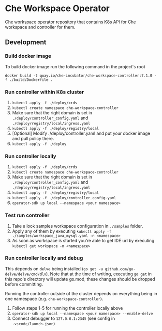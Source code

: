 # Che Workspace Operator

Che workspace operator repository that contains K8s API for Che workspace and controller for them.

## Development

### Build docker image

To build docker image run the following command in the project's root

```
docker build -t quay.io/che-incubator/che-workspace-controller:7.1.0 -f ./build/Dockerfile .
```

### Run controller within K8s cluster
1. `kubectl apply -f ./deploy/crds`
2. `kubectl create namespace che-workspace-controller`
3. Make sure that the right domain is set in `./deploy/controller_config.yaml` and `./deploy/registry/local/ingress.yaml`
4. `kubectl apply -f ./deploy/registry/local`
5. [Optional] Modify ./deploy/controller.yaml and put your docker image and pull policy there.
6. `kubectl apply -f ./deploy`

### Run controller locally
1. `kubectl apply -f ./deploy/crds`
2. `kubectl create namespace che-workspace-controller`
3. Make sure that the right domain is set in `./deploy/controller_config.yaml` and `./deploy/registry/local/ingress.yaml`
4. `kubectl apply -f ./deploy/registry/local`
5. `kubectl apply -f ./deploy/controller_config.yaml`
6. `operator-sdk up local --namespace <your namespace>`

### Test run controller

1. Take a look samples workspace configuration in `./samples` folder.
2. Apply any of them by executing `kubectl apply -f ./samples/workspace_java_mysql.yaml -n <namespace>`
3. As soon as workspace is started you're able to get IDE url by executing `kubectl get workspace -n <namespace>`

### Run controller locally and debug
This depends on `delve` being installed (`go get -u github.com/go-delve/delve/cmd/dlv`). Note that at the time of writing, executing `go get` in this repo's directory will update go.mod; these changes should be dropped before committing.

Running the controller outside of the cluster depends on everything being in one namespace (e.g. `che-workspace-controller`).

1. Follow steps 1-5 for running the controller locally above
2. `operator-sdk up local --namespace <your namespace> --enable-delve`
3. Connect debugger to `127.0.0.1:2345` (see config in `.vscode/launch.json`)
